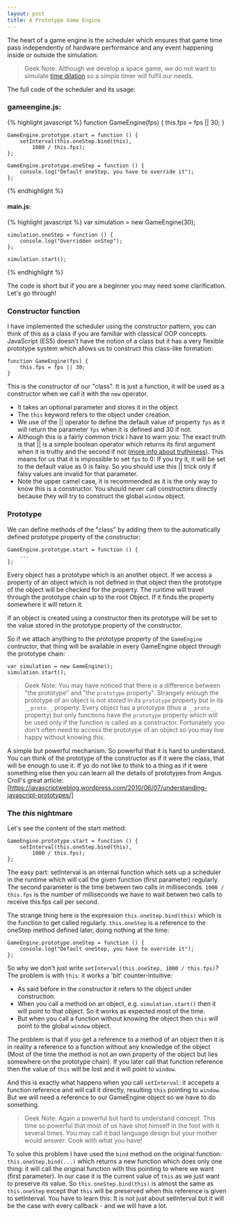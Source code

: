 ```yaml
---
layout: post
title: A Prototype Game Engine
---
```


The heart of a game engine is the scheduler which ensures that game time pass independently of hardware performance and any event happening inside or outside the simulation. 

> Geek Note: Although we develop a space  game, we do not want to simulate [time dilation](http://en.wikipedia.org/wiki/Time_dilation) so a simple timer will fulfil our needs.

The full code of the scheduler and its usage:

### gameengine.js: ###

{% highlight javascript %}
    function GameEngine(fps) {
        this.fps = fps || 30;
    }

    GameEngine.prototype.start = function () {
        setInterval(this.oneStep.bind(this),
            1000 / this.fps);
    };

    GameEngine.prototype.oneStep = function () {
        console.log("Default oneStep, you have to override it");
    };
 {% endhighlight %}
 
#### main.js: ####
{% highlight javascript %}
    var simulation = new GameEngine(30);
    
    simulation.oneStep = function () {
        console.log("Overridden onStep");
    };

    simulation.start();
{% endhighlight %}

The code is short but if you are a beginner you may need some clarification. Let's go through!

### Constructor function ###

I have implemented the scheduler using the constructor pattern, you can think of this as a class if you are familiar with classical OOP concepts. JavaScript (ES5) doesn't have the notion of a class but it has a very flexible prototype system which allows us to construct this class-like formation:

    function GameEngine(fps) {
        this.fps = fps || 30;
    }

This is the constructor of our "class". It is just a function, it will be used as a constructor when we call it with the `new` operator.

- It takes an optional parameter and stores it in the object.
- The `this` keyword refers to the object under creation.
- We use of the || operator to define the default value of property `fps` as it will return the parameter `fps` when it is defined and 30 if not.
- Although this is a fairly common trick I have to warn you: The exact truth is that || is a simple boolean operator which returns its first argument when it is truthy and the second if not ([more info about truthiness](https://developer.mozilla.org/en-US/docs/Glossary/Truthy)). This means for us that it is impossible to set `fps` to 0: If you try it, it will be set to the default value as 0 is falsy. So you should use this || trick only if falsy values are invalid for that parameter.
- Note the upper camel case, it is recommended as it is the only way to know this is a constructor. You should never call constructors directly because they will try to construct the global `window` object.

### Prototype ###

We can define methods of the "class" by adding them to the automatically defined prototype property of the constructor:

    GameEngine.prototype.start = function () {
        ...
    };

Every object has a prototype which is an another object. If we access a property of an object which is not defined in that object then the prototype of the object will be checked for the property. The runtime will travel through the prototype chain up to the root Object. If it finds the property somewhere it will return it.

If an object is created using a constructor then its prototype will be set to the value stored in the prototype property of the constructor. 

So if we attach anything to the prototype property of the `GameEngine` contructor, that thing will be available in every GameEngine object through the prototype chain:

    var simulation = new GameEngine();
    simulation.start();

> Geek Note: You may have noticed that there is a difference between "the prototype" and "the `prototype` property". Strangely enough the prototype of an object is not stored in its `prototype` property but in its `__proto__` property. Every object has a prototype (thus a `__proto__` property) but only functions have the `prototype` property which will be used only if the function is called as a constructor. Fortunately you don't often need to access the prototype of an object so you may live happy without knowing this.

A simple but powerful mechanism. So powerful that it is hard to understand. You can think of the prototype of the constructor as if it were the class, that will be enough to use it. If yo do not like to think to a thing as if it were something else then you can learn all the details of prototypes from Angus Croll's great article: [https://javascriptweblog.wordpress.com/2010/06/07/understanding-javascript-prototypes/]

### The *this* nightmare

Let's see the content of the start method:

    GameEngine.prototype.start = function () {
        setInterval(this.oneStep.bind(this),
            1000 / this.fps);
    };

The easy part: setInterval is an internal function which sets up a scheduler in the runtime which will call the given function (first parameter) regularly. The second parameter is the time between two calls in milliseconds. `1000 / this.fps` is the number of milliseconds we have to wait betwen two calls to receive this.fps call per second.

The strange thing here is the expression `this.oneStep.bind(this)` which is the function to get called regularly. `this.oneStep` is a reference to the oneStep method defined later, doing nothing at the time: 

    GameEngine.prototype.oneStep = function () {
        console.log("Default oneStep, you have to override it");
    };

So why we don't just write `setInterval(this.oneStep, 1000 / this.fps)`? The problem is with `this`: it works a 'bit' counter-intuitive:
- As said before in the constructor it refers to the object under construction. 
- When you call a method on an object, e.g. `simulation.start()` then it will point to that object. So it works as expected most of the time.
- But when you call a function without knowing the object then `this` will point to the global `window` object.

The problem is that if you get a reference to a method of an object then it is in reality a reference to a function without any knowledge of the object (Most of the time the method is not an own property of the object but lies somewhere on the prototype chain). If you later call that function reference then the value of `this` will be lost and it will point to `window`.

And this is exactly what happens when you call `setInterval`: it accepets a function reference and will call it directly, resulting `this` pointing to `window`. But we will need a reference to our GameEngine object so we have to do something.

> Geek Note: Again a powerful but hard to understand concept. This time so powerful that most of us have shot himself in the foot with it several times. You may call it bad language design but your mother would answer: Cook with what you have!

To solve this problem I have used the `bind` method on the original function: `this.oneStep.bind(...)` which returns a new function which does only one thing: it will call the original function with this pointing to where we want (first parameter). In our case it is the current value of `this` as we just want to preserve its value. So `this.oneStep.bind(this)` is almost the same as `this.oneStep` except that `this` will be preserved when this reference is given to setInterval. You have to learn this: It is not just about setInterval but it will be the case with every callback - and we will have a lot.
